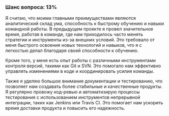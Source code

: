 ### Шанс вопроса: 13%

Я считаю, что моими главными преимуществами являются аналитический склад ума, способность к быстрому обучению и навыки командной работы. В предыдущем проекте я провел значительное время, работая в команде, где нам приходилось часто менять стратегии и инструменты из-за внешних условий. Это требовало от меня быстрого освоения новых технологий и навыков, что я с легкостью делал благодаря своей способности к обучению.

Кроме того, у меня есть опыт работы с различными инструментами контроля версий, такими как Git и SVN. Это помогало нам эффективно управлять изменениями в коде и координировать усилия команды.

Также я уделяю большое внимание документации и тестированию, что позволяет нам создавать более стабильные и качественные продукты. Я регулярно провожу код-ревью и автоматизирую процессы тестирования с использованием инструментов непрерывной интеграции, таких как Jenkins или Travis CI. Это помогает нам ускорить время доставки продукта и повысить его надежность.